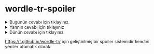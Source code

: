 # wordle-tr-spoiler

<details>
  <summary>Bugünün cevabı için tıklayınız.</summary>
  <br>
    <b> imsak </b>
</details>

<details>
  <summary>Yarının cevabı için tıklayınız</summary>
  <br>
   <b> büluğ </b>
</details>

<details>
  <summary>Dünün cevabı için tıklayınız </summary>
  <br>
  <b> şubat </b>
</details>

https://f.github.io/wordle-tr/ için geliştirilmiş bir spoiler sistemidir kendini yeniler otomatik olarak.

